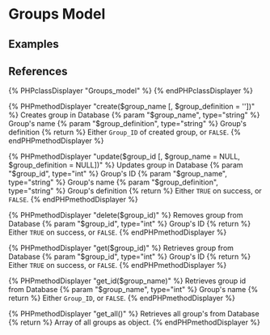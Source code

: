 # Groups Model

## Examples

## References

{% PHPclassDisplayer "Groups_model" %}
{% endPHPclassDisplayer %}

{% PHPmethodDisplayer "create($group_name [, $group_definition = ''])" %}
    Creates group in Database
    {% param "$group_name", type="string" %}
    Group's name
    {% param "$group_definition", type="string" %}
    Group's definition
    {% return %}
    Either `Group_ID` of created group, or `FALSE`.
{% endPHPmethodDisplayer %}

{% PHPmethodDisplayer "update($group_id [, $group_name = NULL, $group_definition = NULL])" %}
    Updates group in Database
    {% param "$group_id", type="int" %}
    Group's ID
    {% param "$group_name", type="string" %}
    Group's name
    {% param "$group_definition", type="string" %}
    Group's definition
    {% return %}
    Either `TRUE` on success, or `FALSE`.
{% endPHPmethodDisplayer %}

{% PHPmethodDisplayer "delete($group_id)" %}
    Removes group from Database
    {% param "$group_id", type="int" %}
    Group's ID
    {% return %}
    Either `TRUE` on success, or `FALSE`.
{% endPHPmethodDisplayer %}

{% PHPmethodDisplayer "get($group_id)" %}
    Retrieves group from Database
    {% param "$group_id", type="int" %}
    Group's ID
    {% return %}
    Either `TRUE` on success, or `FALSE`.
{% endPHPmethodDisplayer %}

{% PHPmethodDisplayer "get_id($group_name)" %}
    Retrieves group id from Database
    {% param "$group_name", type="int" %}
    Group's name
    {% return %}
    Either `Group_ID`, or `FALSE`.
{% endPHPmethodDisplayer %}

{% PHPmethodDisplayer "get_all()" %}
    Retrieves all group's from Database
    {% return %}
    Array of all groups as object.
{% endPHPmethodDisplayer %}
